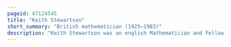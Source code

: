 ```yaml
---
pageid: 47124545
title: "Keith Stewartson"
short_summary: "British mathematician (1925–1983)"
description: "Keith Stewartson was an english Mathematician and Fellow of the Royal Society."
---
```

